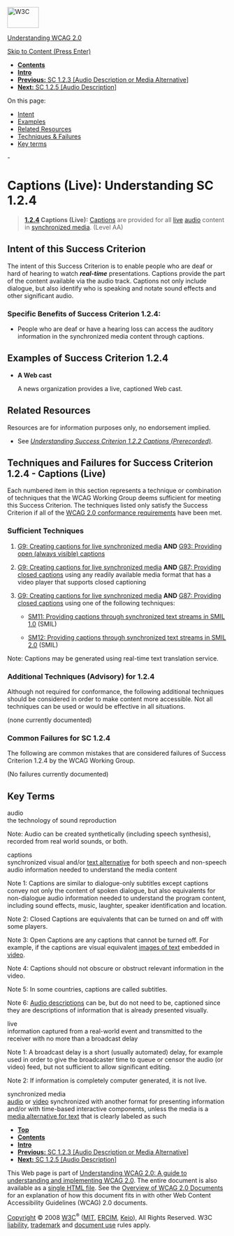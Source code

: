 [<img src="http://www.w3.org/Icons/w3c_home" alt="W3C" width="72" height="48" />](http://www.w3.org/)

[Understanding WCAG 2.0](http://www.w3.org/TR/2008/WD-UNDERSTANDING-WCAG20-20081103/)

[Skip to Content (Press Enter)](#maincontent)

<span id="top"></span>

-   **[Contents](http://www.w3.org/TR/2008/WD-UNDERSTANDING-WCAG20-20081103/#contents "Table of Contents")**
-   **[Intro](intro.html "Introduction to Understanding WCAG 2.0")**
-   [**Previous:** SC 1.2.3 \[Audio Description or Media Alternative\]](media-equiv-audio-desc.html "Understanding SC  1.2.3 [Audio Description or Media Alternative]")
-   [**Next:** SC 1.2.5 \[Audio Description\]](media-equiv-audio-desc-only.html "Understanding SC  1.2.5 [Audio Description]")

On this page:

-   [Intent](#media-equiv-real-time-captions-intent-head)
-   [Examples](#media-equiv-real-time-captions-examples-head)
-   [Related Resources](#media-equiv-real-time-captions-resources-head)
-   [Techniques & Failures](#media-equiv-real-time-captions-techniques-head)
-   [Key terms](#key-terms)

<span id="maincontent">-</span>

<span id="media-equiv-real-time-captions"></span> **Captions (Live)**<span class="screenreader">:</span> Understanding SC 1.2.4
===============================================================================================================================

> **[1.2.4](http://www.w3.org/TR/2008/PR-WCAG20-20081103/#media-equiv-real-time-captions) Captions (Live):** <a href="#captionsdef" class="termref">Captions</a> are provided for all <a href="#livedef" class="termref">live</a> <a href="#audiodef" class="termref">audio</a> content in <a href="#synchronizedmediadef" class="termref">synchronized media</a>. (Level AA)

Intent of this Success Criterion
--------------------------------

The intent of this Success Criterion is to enable people who are deaf or hard of hearing to watch ***real-time*** presentations. Captions provide the part of the content available via the audio track. Captions not only include dialogue, but also identify who is speaking and notate sound effects and other significant audio.

### Specific Benefits of Success Criterion 1.2.4:

-   People who are deaf or have a hearing loss can access the auditory information in the synchronized media content through captions.

Examples of Success Criterion 1.2.4
-----------------------------------

-   **A Web cast**

    A news organization provides a live, captioned Web cast.

Related Resources
-----------------

Resources are for information purposes only, no endorsement implied.

-   See *[Understanding Success Criterion 1.2.2 Captions (Prerecorded)](media-equiv-captions.html)*.

Techniques and Failures for Success Criterion 1.2.4 - Captions (Live)
---------------------------------------------------------------------

Each numbered item in this section represents a technique or combination of techniques that the WCAG Working Group deems sufficient for meeting this Success Criterion. The techniques listed only satisfy the Success Criterion if all of the [WCAG 2.0 conformance requirements](http://www.w3.org/TR/2008/PR-WCAG20-20081103/#conformance-reqs) have been met.

### Sufficient Techniques

1.  [G9: Creating captions for live synchronized media](http://www.w3.org/TR/2008/WD-WCAG20-TECHS-20081103/G9) **AND** [G93: Providing open (always visible) captions](http://www.w3.org/TR/2008/WD-WCAG20-TECHS-20081103/G93)

2.  [G9: Creating captions for live synchronized media](http://www.w3.org/TR/2008/WD-WCAG20-TECHS-20081103/G9) **AND** [G87: Providing closed captions](http://www.w3.org/TR/2008/WD-WCAG20-TECHS-20081103/G87) using any readily available media format that has a video player that supports closed captioning

3.  [G9: Creating captions for live synchronized media](http://www.w3.org/TR/2008/WD-WCAG20-TECHS-20081103/G9) **AND** [G87: Providing closed captions](http://www.w3.org/TR/2008/WD-WCAG20-TECHS-20081103/G87) using one of the following techniques:

    -   [SM11: Providing captions through synchronized text streams in SMIL 1.0](http://www.w3.org/TR/2008/WD-WCAG20-TECHS-20081103/SM11) (SMIL)

    -   [SM12: Providing captions through synchronized text streams in SMIL 2.0](http://www.w3.org/TR/2008/WD-WCAG20-TECHS-20081103/SM12) (SMIL)

Note: Captions may be generated using real-time text translation service.

### Additional Techniques (Advisory) for 1.2.4

Although not required for conformance, the following additional techniques should be considered in order to make content more accessible. Not all techniques can be used or would be effective in all situations.

(none currently documented)

### Common Failures for SC 1.2.4

The following are common mistakes that are considered failures of Success Criterion 1.2.4 by the WCAG Working Group.

(No failures currently documented)

Key Terms
---------

 <span id="audiodef"></span> audio  
the technology of sound reproduction

Note: Audio can be created synthetically (including speech synthesis), recorded from real world sounds, or both.

 <span id="captionsdef"></span> captions  
synchronized visual and/or <a href="http://www.w3.org/TR/2008/PR-WCAG20-20081103/#text-altdef" class="termref">text alternative</a> for both speech and non-speech audio information needed to understand the media content

Note 1: Captions are similar to dialogue-only subtitles except captions convey not only the content of spoken dialogue, but also equivalents for non-dialogue audio information needed to understand the program content, including sound effects, music, laughter, speaker identification and location.

Note 2: Closed Captions are equivalents that can be turned on and off with some players.

Note 3: Open Captions are any captions that cannot be turned off. For example, if the captions are visual equivalent <a href="http://www.w3.org/TR/2008/PR-WCAG20-20081103/#images-of-textdef" class="termref">images of text</a> embedded in <a href="http://www.w3.org/TR/2008/PR-WCAG20-20081103/#videodef" class="termref">video</a>.

Note 4: Captions should not obscure or obstruct relevant information in the video.

Note 5: In some countries, captions are called subtitles.

Note 6: <a href="http://www.w3.org/TR/2008/PR-WCAG20-20081103/#audiodescdef" class="termref">Audio descriptions</a> can be, but do not need to be, captioned since they are descriptions of information that is already presented visually.

 <span id="livedef"></span> live  
information captured from a real-world event and transmitted to the receiver with no more than a broadcast delay

Note 1: A broadcast delay is a short (usually automated) delay, for example used in order to give the broadcaster time to queue or censor the audio (or video) feed, but not sufficient to allow significant editing.

Note 2: If information is completely computer generated, it is not live.

 <span id="synchronizedmediadef"></span> synchronized media  
<a href="http://www.w3.org/TR/2008/PR-WCAG20-20081103/#audiodef" class="termref">audio</a> or <a href="http://www.w3.org/TR/2008/PR-WCAG20-20081103/#videodef" class="termref">video</a> synchronized with another format for presenting information and/or with time-based interactive components, unless the media is a <a href="http://www.w3.org/TR/2008/PR-WCAG20-20081103/#multimedia-alt-textdef" class="termref">media alternative for text</a> that is clearly labeled as such

-   **[Top](#top)**
-   **[Contents](http://www.w3.org/TR/2008/WD-UNDERSTANDING-WCAG20-20081103/#contents "Table of Contents")**
-   **[Intro](intro.html "Introduction to Understanding WCAG 2.0")**
-   [**Previous:** SC 1.2.3 \[Audio Description or Media Alternative\]](media-equiv-audio-desc.html "Understanding SC  1.2.3 [Audio Description or Media Alternative]")
-   [**Next:** SC 1.2.5 \[Audio Description\]](media-equiv-audio-desc-only.html "Understanding SC  1.2.5 [Audio Description]")

This Web page is part of [Understanding WCAG 2.0: A guide to understanding and implementing WCAG 2.0](http://www.w3.org/TR/2008/WD-UNDERSTANDING-WCAG20-20081103/). The entire document is also available as a [single HTML file](complete.html). See the [Overview of WCAG 2.0 Documents](http://www.w3.org/WAI/intro/wcag20) for an explanation of how this document fits in with other Web Content Accessibility Guidelines (WCAG) 2.0 documents.

[Copyright](http://www.w3.org/Consortium/Legal/ipr-notice#Copyright) © 2008 [W3C](http://www.w3.org/)<sup>®</sup> ([MIT](http://www.csail.mit.edu/), [ERCIM](http://www.ercim.org/), [Keio](http://www.keio.ac.jp/)), All Rights Reserved. W3C [liability](http://www.w3.org/Consortium/Legal/ipr-notice#Legal_Disclaimer), [trademark](http://www.w3.org/Consortium/Legal/ipr-notice#W3C_Trademarks) and [document use](http://www.w3.org/Consortium/Legal/copyright-documents) rules apply.
